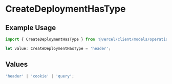 # CreateDeploymentHasType

## Example Usage

```typescript
import { CreateDeploymentHasType } from '@vercel/client/models/operations';

let value: CreateDeploymentHasType = 'header';
```

## Values

```typescript
'header' | 'cookie' | 'query';
```
